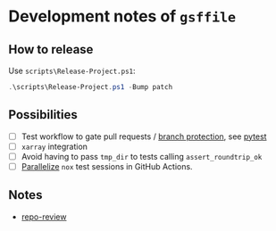 # Development notes of `gsffile`

## How to release

Use `scripts\Release-Project.ps1`:

```powershell
.\scripts\Release-Project.ps1 -Bump patch
```

## Possibilities

* [ ] Test workflow to gate pull requests / [branch protection](https://docs.github.com/en/repositories/configuring-branches-and-merges-in-your-repository/managing-rulesets/about-rulesets), see [pytest](https://github.com/pytest-dev/pytest/tree/main/.github/workflows)
* [ ] `xarray` integration
* [ ] Avoid having to pass `tmp_dir` to tests calling `assert_roundtrip_ok`
* [ ] [Parallelize](https://nox.thea.codes/en/stable/cookbook.html#generating-a-matrix-with-github-actions) `nox` test sessions in GitHub Actions.

## Notes

* [repo-review](https://learn.scientific-python.org/development/guides/repo-review/?repo=angelo-peronio%2Fgsffile&branch=master)
